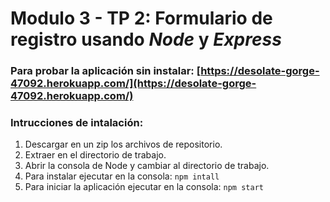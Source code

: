 # Modulo 3 - TP 2: Formulario de registro usando _Node_ y _Express_
### Para probar la aplicación sin instalar:  [https://desolate-gorge-47092.herokuapp.com/](https://desolate-gorge-47092.herokuapp.com/)
### Intrucciones de intalación:
1. Descargar en un zip los archivos de repositorio.
2. Extraer en el directorio de trabajo.
3. Abrir la consola de Node y cambiar al directorio de trabajo.
4. Para instalar ejecutar en la consola: `npm intall`
5. Para iniciar la aplicación ejecutar en la consola: `npm start`

